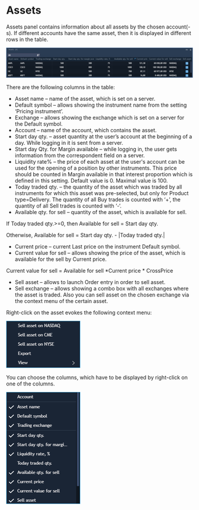 # Assets

Assets panel contains information about all assets by the chosen account(-s). If different accounts have the same asset, then it is displayed in different rows in the table.

![](../../.gitbook/assets/assets-web-01.png)

There are the following columns in the table:

* Asset name – name of the asset, which is set on a server.
* Default symbol – allows showing the instrument name from the setting ‘Pricing instrument’.
* Exchange – allows showing the exchange which is set on a server for the Default symbol.
* Account – name of the account, which contains the asset.
* Start day qty. – asset quantity at the user’s account at the beginning of a day. While logging in it is sent from a server.
* Start day Qty. for Margin available – while logging in, the user gets information from the correspondent field on a server.
* Liquidity rate% – the price of each asset at the user's account can be used for the opening of a position by other instruments. This price should be counted in Margin available in that interest proportion which is defined in this setting. Default value is 0. Maximal value is 100.
* Today traded qty. – the quantity of the asset which was traded by all instruments for which this asset was pre-selected, but only for Product type=Delivery. The quantity of all Buy trades is counted with ‘+’, the quantity of all Sell trades is counted with ‘-‘.
* Available qty. for sell – quantity of the asset, which is available for sell.

If Today traded qty.>=0, then Available for sell = Start day qty.

Otherwise, Available for sell = Start day qty. - |Today traded qty.|

* Current price – current Last price on the instrument Default symbol.
* Current value for sell – allows showing the price of the asset, which is available for the sell by Current price.

Current value for sell = Available for sell \*Current price \* CrossPrice

* Sell asset – allows to launch Order entry in order to sell asset.
* Sell exchange – allows showing a combo box with all exchanges where the asset is traded. Also you can sell asset on the chosen exchange via the context menu of the certain asset.

Right-click on the asset evokes the following context menu:

![](../../.gitbook/assets/assets-web3.png)

You can choose the columns, which have to be displayed by right-click on one of the columns.

![](../../.gitbook/assets/assets-web2.png)
